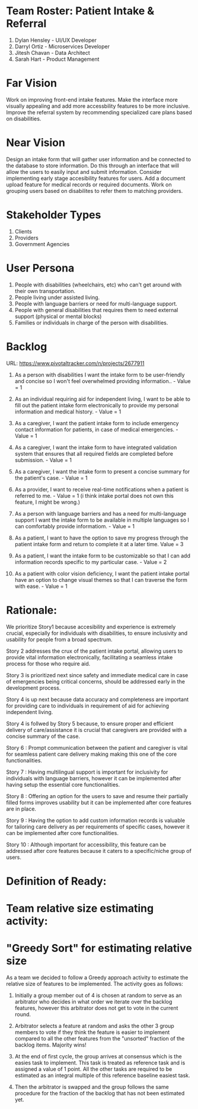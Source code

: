 # Team Roster: Patient Intake & Referral
1. Dylan Hensley - UI/UX Developer
2. Darryl Ortiz - Microservices Developer
3. Jitesh Chavan - Data Architect
4. Sarah Hart - Product Management

# Far Vision
 Work on improving front-end intake features. Make the interface more visually appealing and add more accessbility features to be more inclusive. Improve the referral system by recommending specialized care plans based on disabilities. 
# Near Vision
 Design an intake form that will gather user information and be connected to the database to store information. Do this through an interface that will allow the users to easily input and submit information. Consider implementing early stage accesibility features for users. Add a document upload feature for medical records or required documents. Work on grouping users based on disabilites to refer them to matching providers. 
# Stakeholder Types
1. Clients
2. Providers
3. Government Agencies

# User Persona
1. People with disabilities (wheelchairs, etc) who can't get around with their own transportation.
2. People living under assisted living.
3. People with language barriers or need for multi-language support.
4. People with general disabilities that requires them to need external support (physical or mental blocks)
5. Families or individuals in charge of the person with disabilities.
# Backlog
URL: https://www.pivotaltracker.com/n/projects/2677911
1. As a person with disabilities I want the intake form to be user-friendly and concise so I won't feel overwhelmed providing information.. - Value = 1

2. As an individual requiring aid for independent living, I want to be able to fill out the patient intake form
   electronically to provide my personal information and medical history. - Value = 1

3. As a caregiver, I want the patient intake form to include emergency contact information for patients, in case
   of medical emergencies. - Value = 1

4. As a caregiver, I want the intake form to have integrated validation system that ensures that all required
   fields are completed before submission. - Value = 1

5. As a caregiver, I want the intake form to present a concise summary for the patient's case. - Value = 1

6. As a provider, I want to receive real-time notifications when a patient is referred to me. - Value = 1
   (i think intake portal does not own this feature, I might be wrong.)
   
7. As a person with language barriers and has a need for multi-language support I want the intake form to be
   available in multiple languages so I can comfortably provide informatiom. - Value = 1

8. As a patient, I want to have the option to save my progress through the patient intake form and return to
   complete it at a later time. Value = 3

9. As a patient, I want the intake form to be customizable so that I can add information records specific to my
   particular case. - Value = 2
 
10. As a patient with color vision deficiency, I want the patient intake portal have an option to change visual themes so that I can traverse the form with ease. - Value = 1

# Rationale: 

We prioritize Story1 because accesibility and experience is extremely crucial, especially for individuals with disabilities, to ensure inclusivity and usability for people from a broad spectrum.

Story 2 addresses the crux of the patient intake portal, allowing users to provide vital information electronically,
facilitating a seamless intake process for those who require aid.

Story 3 is prioritized next since safety and immediate medical care in case of emergencies being critical concerns, should be addressed early in the development process.

Story 4 is up next because data accuracy and completeness are important for providing care to individuals in requirement of aid for achieving independent living.

Story 4 is follwed by Story 5 because, to ensure proper and efficient delivery of care/assistance it is crucial that caregivers are provided with a concise summary of the case.

Story 6 : Prompt communication between the patient and caregiver is vital for seamless patient care delivery making
making this one of the core functionalities. 

Story 7 : Having multilingual support is important for inclusivity for individuals with language barriers, however
it can be implemented after having setup the essential core functionalities.

Story 8 : Offering an option for the users to save and resume their partially filled forms improves usability but
it can be implemented after core features are in place.

Story 9 : Having the option to add custom information records is valuable for tailoring care delivery as per requirements of specific cases, however it can be implemented after core functionalities.

Story 10 : Although important for accessibility, this feature can be addressed after core features because it caters
to a specific/niche group of users.



# Definition of Ready:



# Team relative size estimating activity:

# "Greedy Sort" for estimating relative size

As a team we decided to follow a Greedy approach activity to estimate the relative size of features to be implemented.
The activity goes as follows:

1. Initially a group member out of 4 is chosen at random to serve as an arbitrator who decides in what order we iterate over the backlog features, however this arbitrator does not get to vote in the current round.

2. Arbitrator selects a feature at random and asks the other 3 group members to vote if they think the feature is easier to implement compared to all the other features from the "unsorted" fraction of the backlog items.
Majority wins!

3. At the end of first cycle, the group arrives at consensus which is the easies task to implement. This task is treated as reference task and is assigned a value of 1 point. All the other tasks are required to be estimated as an integral multiple of this reference baseline easiest task.

4. Then the arbitrator is swapped and the group follows the same procedure for the fraction of the backlog that has not been estimated yet.
